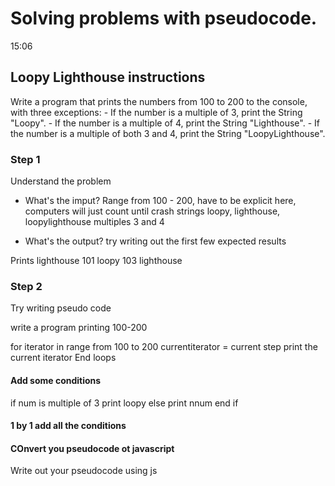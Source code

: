 # Solving problems with pseudocode.
 15:06
## Loopy Lighthouse instructions
Write a program that prints the numbers from 100 to 200 to the console, with three exceptions: - If the number is a multiple of 3, print the String "Loopy". - If the number is a multiple of 4, print the String "Lighthouse". - If the number is a multiple of both 3 and 4, print the String "LoopyLighthouse".

### Step 1
Understand the problem

* What's the imput?
Range from 100 - 200, have to be explicit here, computers will just count until crash
strings loopy, lighthouse, loopylighthouse
multiples 3 and 4

* What's the output?
try writing out the first few expected results

Prints
lighthouse
101
loopy
103
lighthouse

### Step 2
Try writing pseudo code

write a program printing 100-200

for iterator in range from 100 to 200
  currentiterator  = current step
  print the current iterator
End loops

#### Add some conditions
if num is multiple of 3
  print loopy
else
  print nnum
end if

#### 1 by 1 add all the conditions


#### COnvert you pseudocode ot javascript
Write out your pseudocode using js